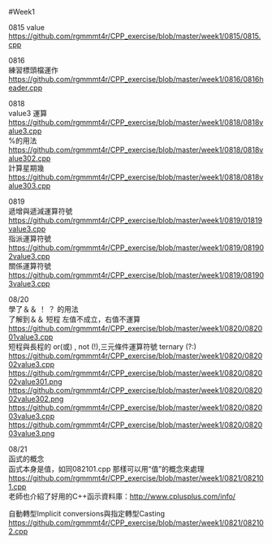 #Week1    

0815 
value  
https://github.com/rgmmmt4r/CPP_exercise/blob/master/week1/0815/0815.cpp   

0816   
練習標頭檔運作  
https://github.com/rgmmmt4r/CPP_exercise/blob/master/week1/0816/0816header.cpp

0818   
value3 運算  
https://github.com/rgmmmt4r/CPP_exercise/blob/master/week1/0818/0818value3.cpp    
%的用法   
https://github.com/rgmmmt4r/CPP_exercise/blob/master/week1/0818/0818value302.cpp   
計算星期幾  
https://github.com/rgmmmt4r/CPP_exercise/blob/master/week1/0818/0818value303.cpp   

0819   
遞增與遞減運算符號  
https://github.com/rgmmmt4r/CPP_exercise/blob/master/week1/0819/01819value3.cpp  
指派運算符號   
https://github.com/rgmmmt4r/CPP_exercise/blob/master/week1/0819/081902value3.cpp  
關係運算符號   
https://github.com/rgmmmt4r/CPP_exercise/blob/master/week1/0819/081903value3.cpp   


08/20  
學了＆＆ ！ ？ 的用法  
了解到＆＆ 短程 左值不成立，右值不運算   
https://github.com/rgmmmt4r/CPP_exercise/blob/master/week1/0820/082001value3.cpp   
短程與長程的 or(或) , not (!),三元條件運算符號 ternary (?:)   
https://github.com/rgmmmt4r/CPP_exercise/blob/master/week1/0820/082002value3.cpp   
https://github.com/rgmmmt4r/CPP_exercise/blob/master/week1/0820/082002value301.png   
https://github.com/rgmmmt4r/CPP_exercise/blob/master/week1/0820/082002value302.png   
https://github.com/rgmmmt4r/CPP_exercise/blob/master/week1/0820/082003value3.cpp   
https://github.com/rgmmmt4r/CPP_exercise/blob/master/week1/0820/082003value3.png   

08/21  
函式的概念   
函式本身是值，如同082101.cpp 那樣可以用“值”的概念來處理   
https://github.com/rgmmmt4r/CPP_exercise/blob/master/week1/0821/082101.cpp       
老師也介紹了好用的C++函示資料庫：http://www.cplusplus.com/info/     
 
自動轉型Implicit conversions與指定轉型Casting     
https://github.com/rgmmmt4r/CPP_exercise/blob/master/week1/0821/082102.cpp       

